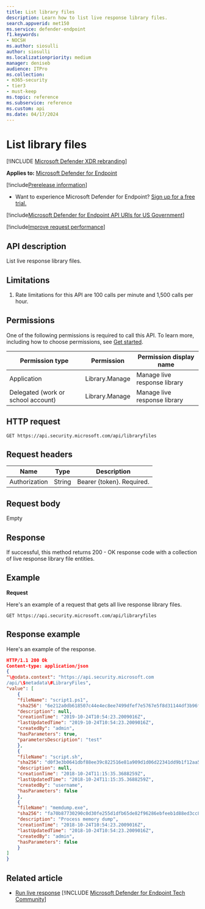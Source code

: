 ```yaml
---
title: List library files 
description: Learn how to list live response library files.
search.appverid: met150
ms.service: defender-endpoint
f1.keywords:
- NOCSH
ms.author: siosulli
author: siosulli
ms.localizationpriority: medium
manager: deniseb
audience: ITPro
ms.collection: 
- m365-security
- tier3
- must-keep
ms.topic: reference
ms.subservice: reference
ms.custom: api
ms.date: 04/17/2024
---
```


#  List library files 

[!INCLUDE [Microsoft Defender XDR rebranding](../../../includes/microsoft-defender.md)]

**Applies to:** [Microsoft Defender for Endpoint](https://go.microsoft.com/fwlink/?linkid=2154037)

[!include[Prerelease information](../../../includes/prerelease.md)]

- Want to experience Microsoft Defender for Endpoint? [Sign up for a free trial.](https://www.microsoft.com/microsoft-365/windows/microsoft-defender-atp?ocid=docs-wdatp-exposedapis-abovefoldlink) 

[!include[Microsoft Defender for Endpoint API URIs for US Government](../../../includes/microsoft-defender-api-usgov.md)]

[!include[Improve request performance](../../../includes/improve-request-performance.md)]

## API description

List live response library files.

## Limitations

1.  Rate limitations for this API are 100 calls per minute and 1,500 calls per
    hour.

## Permissions

One of the following permissions is required to call this API. To learn more,
including how to choose permissions, see [Get
started](apis-intro.md).

|Permission type                       |      Permission          |  Permission display name | 
|-----------------|--------|---------------------------|  
| Application                        | Library.Manage | Manage live response library |
| Delegated (work or school account) | Library.Manage | Manage live response library |

## HTTP request

```HTTP
GET https://api.security.microsoft.com/api/libraryfiles
```

## Request headers

| Name         |      Type                     | Description
|-----------------|--------|---------------------------|
| Authorization   | String | Bearer {token}. Required. |

## Request body
Empty

## Response 
If successful, this method returns 200 - OK response code with a collection
    of live response library file entities.

## Example

**Request**

Here's an example of a request that gets all live response library files.

```HTTP
GET https://api.security.microsoft.com/api/libraryfiles
```

## Response example

Here's an example of the response.

```JSON
HTTP/1.1 200 Ok
Content-type: application/json
{
"\@odata.context": "https://api.security.microsoft.com
/api/\$metadata\#LibraryFiles",
"value": [
    {
    "fileName": "script1.ps1",
    "sha256": "6e212a0db618507c44e4ec8ee7499dfef7e5767e5f8d31144df3b96fd1145caf",
    "description": null,
    "creationTime": "2019-10-24T10:54:23.2009016Z",
    "lastUpdatedTime": "2019-10-24T10:54:23.2009016Z",
    "createdBy": "admin",
    "hasParameters": true,
    "parametersDescription": "test"
    },
    {
    "fileName": "script.sh",
    "sha256": "d0f3e3b0641dbf88ee39c822516e81a909d1d06d22341dd9b1f12aa5e5c027a2",
    "description": null,
    "creationTime": "2018-10-24T11:15:35.3688259Z",
    "lastUpdatedTime": "2018-10-24T11:15:35.3688259Z",
    "createdBy": "username",
    "hasParameters": false
    },
    {
    "fileName": "memdump.exe",
    "sha256": "fa70b87730290c0d30fe255d1dfb65de82f96286ebfeeb1d88ed3cc831329825",
    "description": "Process memory dump",
    "creationTime": "2018-10-24T10:54:23.2009016Z",
    "lastUpdatedTime": "2018-10-24T10:54:23.2009016Z",
    "createdBy": "admin",
    "hasParameters": false
    }
]
}
```


## Related article
- [Run live response](run-live-response.md) 
[!INCLUDE [Microsoft Defender for Endpoint Tech Community](../../../includes/defender-mde-techcommunity.md)]
